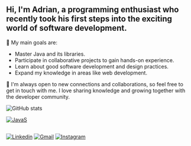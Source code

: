 ## Hi, I'm Adrian, a programming enthusiast who recently took his first steps into the exciting world of software development.

🚀 My main goals are:
   - Master Java and its libraries.
   - Participate in collaborative projects to gain hands-on experience.
   - Learn about good software development and design practices.
   - Expand my knowledge in areas like web development.

   🤝 I'm always open to new connections and collaborations, so feel free to get in touch with me. I love sharing knowledge and growing together with the developer community.

![GitHub stats](https://github-readme-stats.vercel.app/api?username=adriann-borges&show_icons=true&theme=radical)


[![JavaS](	https://img.shields.io/badge/JavaScript-F7DF1E?style=for-the-badge&logo=javascript&logoColor=black)]()

##

[![Linkedin](https://img.shields.io/badge/LinkedIn-0077B5?style=for-the-badge&logo=linkedin&logoColor=white)](https://www.linkedin.com/in/adriannborgess/)
[![Gmail](https://img.shields.io/badge/Gmail-D14836?style=for-the-badge&logo=gmail&logoColor=white)](mailto:adriann.dev@gmail.com)
[![Instagram](https://img.shields.io/badge/Instagram-E4405F?style=for-the-badge&logo=instagram&logoColor=white)](https://www.instagram.com/adriann.borges)


